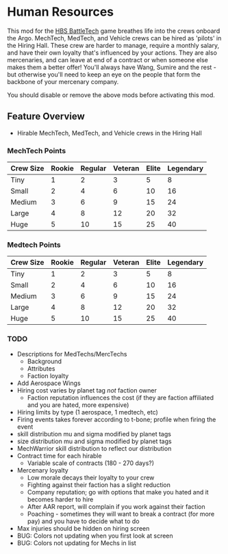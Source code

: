 # Human Resources
This mod for the [HBS BattleTech](http://battletechgame.com/) game breathes life into the crews onboard the Argo. MechTech, MedTech, and Vehicle crews can be hired as 'pilots' in the Hiring Hall. These crew are harder to manage, require a monthly salary, and have their own loyalty that's influenced by your actions. They are also mercenaries, and can leave at end of a contract or when someone else makes them a better offer! You'll always have Wang, Sumire and the rest - but otherwise you'll need to keep an eye on the people that form the backbone of your mercenary company.

You should disable or remove the above mods before activating this mod.

## Feature Overview

 * Hirable MechTech, MedTech, and Vehicle crews in the Hiring Hall



### MechTech Points

| Crew Size | Rookie | Regular | Veteran | Elite | Legendary |
| --------- | ------ | ------- | ------- | ----- | --------- |
| Tiny      | 1      | 2       | 3       | 5     | 8         |
| Small     | 2      | 4       | 6       | 10    | 16        |
| Medium    | 3      | 6       | 9       | 15    | 24        |
| Large     | 4      | 8       | 12      | 20    | 32        |
| Huge      | 5      | 10      | 15      | 25    | 40        |

### Medtech Points

| Crew Size | Rookie | Regular | Veteran | Elite | Legendary |
| --------- | ------ | ------- | ------- | ----- | --------- |
| Tiny      | 1      | 2       | 3       | 5     | 8         |
| Small     | 2      | 4       | 6       | 10    | 16        |
| Medium    | 3      | 6       | 9       | 15    | 24        |
| Large     | 4      | 8       | 12      | 20    | 32        |
| Huge      | 5      | 10      | 15      | 25    | 40        |

### TODO

* Descriptions for MedTechs/MercTechs
  * Background
  * Attributes
  * Faction loyalty
* Add Aerospace Wings
* Hiring cost varies by planet tag *not* faction owner
  * Faction reputation influences the cost (if they are faction affiliated and you are hated, more expensive)
* Hiring limits by type (1 aerospace, 1 medtech, etc)
* Firing events takes forever according to t-bone; profile when firing the event
* skill distribution mu and sigma modified by planet tags
* size distribution mu and sigma modified by planet tags
* MechWarrior skill distribution to reflect our distribution
* Contract time for each hirable
  * Variable scale of contracts (180 - 270 days?)
* Mercenary loyalty
  * Low morale decays their loyalty to your crew
  * Fighting against their faction has a slight reduction
  * Company reputation; go with options that make you hated and it becomes harder to hire
  * After AAR report, will complain if you work against their faction
  * Poaching - sometimes they will want to break a contract (for more pay) and you have to decide what to do
* Max injuries should be hidden on hiring screen
* BUG: Colors not updating when you first look at screen
* BUG: Colors not updating for Mechs in list

